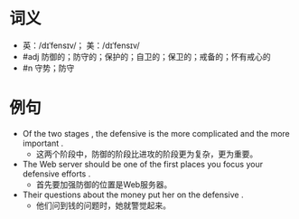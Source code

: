 # 词义
- 英：/dɪˈfensɪv/； 美：/dɪˈfensɪv/
- #adj 防御的；防守的；保护的；自卫的；保卫的；戒备的；怀有戒心的
- #n 守势；防守
# 例句
- Of the two stages , the defensive is the more complicated and the more important .
	- 这两个阶段中，防御的阶段比进攻的阶段更为复杂，更为重要。
- The Web server should be one of the first places you focus your defensive efforts .
	- 首先要加强防御的位置是Web服务器。
- Their questions about the money put her on the defensive .
	- 他们问到钱的问题时，她就警觉起来。
